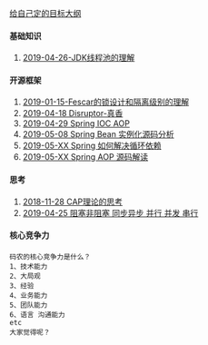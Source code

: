 

[给自己定的目标大纲](https://github.com/xuyang0902/ido/blob/master/target.md)
 
#### 基础知识
1. [2019-04-26-JDK线程池的理解](https://github.com/xuyang0902/ido/tree/master/src/main/java/com/ido/jdk/threads)
     
     
#### 开源框架
1. [2019-01-15-Fescar的锁设计和隔离级别的理解](https://www.jianshu.com/p/4cb127b737cf)
2. [2019-04-18 Disruptor-真香](https://www.jianshu.com/p/1aa1c29d2968)
3. [2019-04-29 Spring IOC AOP](https://github.com/xuyang0902/ido/tree/master/src/main/java/com/ido/popular/spring/ioc)
4. [2019-05-08 Spring Bean 实例化源码分析](https://github.com/xuyang0902/ido/blob/master/src/main/java/com/ido/popular/spring/ioc/README-%E5%AE%9E%E4%BE%8B%E5%8C%96bean%E8%BF%87%E7%A8%8B.md)
5. [2019-05-XX Spring 如何解决循环依赖](https://github.com/xuyang0902/ido/blob/master/src/main/java/com/ido/popular/spring/ioc/README-%E5%BE%AA%E7%8E%AF%E4%BE%9D%E8%B5%96%E9%97%AE%E9%A2%98.md)
6. [2019-05-XX Spring AOP 源码解读](https://github.com/xuyang0902/ido/tree/master/src/main/java/com/ido/popular/spring/aop)



#### 思考

1. [2018-11-28 CAP理论的思考](https://github.com/xuyang0902/ido/tree/master/src/main/java/com/ido/think/cap)
2. [2019-04-25 阻塞非阻塞 同步异步 并行 并发 串行](https://github.com/xuyang0902/ido/tree/master/src/main/java/com/ido/think/BlockingSynThinking)

#### 核心竞争力
    
    码农的核心竞争力是什么？
    1、技术能力 
    2、大局观 
    3、经验
    4、业务能力
    5、团队能力
    6、语言 沟通能力
    etc
    大家觉得呢？
     



